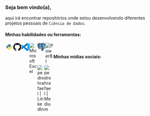 ### Seja bem vindo(a),

aqui irá encontrar repositórios onde estou desenvolvendo diferentes projetos pessoais de `Ciência de Dados`.

#### Minhas habilidades ou ferramentas:

[<img align="left" alt="Python" width="26px" src="https://raw.githubusercontent.com/github/explore/80688e429a7d4ef2fca1e82350fe8e3517d3494d/topics/python/python.png" />][profile]
[<img align="left" alt="GitHub" width="26px" src="https://raw.githubusercontent.com/github/explore/78df643247d429f6cc873026c0622819ad797942/topics/github/github.png" />][profile]
[<img align="left" alt="Visual Studio Code" width="26px" src="https://raw.githubusercontent.com/github/explore/80688e429a7d4ef2fca1e82350fe8e3517d3494d/topics/visual-studio-code/visual-studio-code.png" />][profile]
[<img align="left" alt="Microsoft Excel" width="26px" src="https://img.icons8.com/color/452/microsoft-excel-2019--v1.png" />][profile]
[<img align="left" alt="Postgresql" width="26px" src="https://raw.githubusercontent.com/github/explore/80688e429a7d4ef2fca1e82350fe8e3517d3494d/topics/postgresql/postgresql.png" />][profile]
[<img align="left" alt="PowerBI" width="26px" src="https://cdn.worldvectorlogo.com/logos/power-bi.svg"/>][profile]

<br>

#### Minhas mídias sociais:

[<img align="left" alt="pedrohrafael | LinkedIn" width="22px" src="https://cdn.jsdelivr.net/npm/simple-icons@v3/icons/linkedin.svg" />][linkedin]
[<img align="left" alt="pedrohrafael | Medium" width="22px" src="https://cdn.jsdelivr.net/npm/simple-icons@v3/icons/medium.svg" />][medium]

[linkedin]: https://www.linkedin.com/in/pedrohrafael/
[medium]: https://medium.com/@pedrohrafael
[profile]: https://github.com/pedrohrafael
